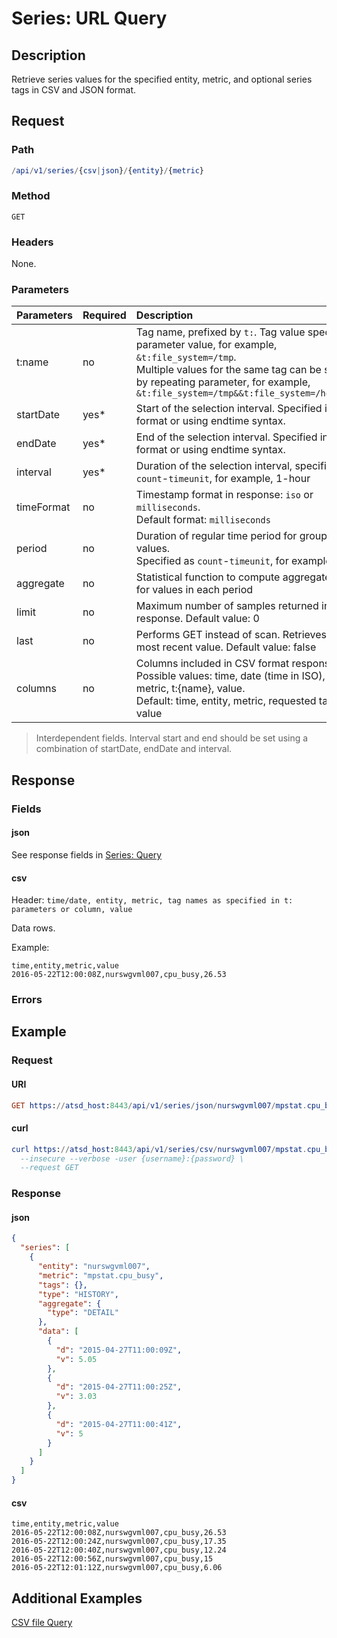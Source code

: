# Series: URL Query

## Description

Retrieve series values for the specified entity, metric, and optional series tags in CSV and JSON format. 

## Request 

### Path

```elm
/api/v1/series/{csv|json}/{entity}/{metric}
```

### Method 

```
GET
```

### Headers

None.

### Parameters 

|**Parameters**|**Required**|**Description**|
|:---|:---|:---|
|t:name|no|Tag name, prefixed by `t:`. Tag value specified as parameter value, for example, `&t:file_system=/tmp`. <br>Multiple values for the same tag can be specified by repeating parameter, for example, `&t:file_system=/tmp&&t:file_system=/home/export`|
|startDate|yes* |Start of the selection interval. Specified in ISO format or using endtime syntax.|
|endDate|yes* |End of the selection interval. Specified in ISO format or using endtime syntax.|
|interval|yes* |Duration of the selection interval, specified as `count`-`timeunit`, for example, 1-hour|
|timeFormat|no|Timestamp format in response: `iso` or `milliseconds`. <br>Default format: `milliseconds`|
|period|no|Duration of regular time period for grouping raw values. <br>Specified as `count`-`timeunit`, for example, 1-hour.|
|aggregate|no|Statistical function to compute aggregated values for values in each period|
|limit|no|Maximum number of samples returned in response. Default value: 0|
|last|no|Performs GET instead of scan. Retrieves only 1 most recent value. Default value: false|
|columns|no|Columns included in CSV format response. <br>Possible values: time, date (time in ISO), entity, metric, t:{name}, value. <br>Default: time, entity, metric, requested tag names, value

> Interdependent fields. Interval start and end should be set using a combination of startDate, endDate and interval.

## Response

### Fields

#### json

See response fields in [Series: Query](query.md#response-fields)

#### csv

Header: `time/date, entity, metric, tag names as specified in t: parameters or column, value`

Data rows.

Example:

```ls
time,entity,metric,value
2016-05-22T12:00:08Z,nurswgvml007,cpu_busy,26.53
```

### Errors

## Example

### Request

#### URI

```elm
GET https://atsd_host:8443/api/v1/series/json/nurswgvml007/mpstat.cpu_busy?startDate=previous_hour&endDate=now&timeFormat=iso
```

#### curl

```elm
curl https://atsd_host:8443/api/v1/series/csv/nurswgvml007/mpstat.cpu_busy?startDate=previous_hour&endDate=now&timeFormat=iso \
  --insecure --verbose -user {username}:{password} \
  --request GET
```

### Response

#### json

```json
{
  "series": [
    {
      "entity": "nurswgvml007",
      "metric": "mpstat.cpu_busy",
      "tags": {},
      "type": "HISTORY",
      "aggregate": {
        "type": "DETAIL"
      },
      "data": [
        {
          "d": "2015-04-27T11:00:09Z",
          "v": 5.05
        },
        {
          "d": "2015-04-27T11:00:25Z",
          "v": 3.03
        },
        {
          "d": "2015-04-27T11:00:41Z",
          "v": 5
        }
      ]
    }
  ]
}
```

#### csv

```ls
time,entity,metric,value
2016-05-22T12:00:08Z,nurswgvml007,cpu_busy,26.53
2016-05-22T12:00:24Z,nurswgvml007,cpu_busy,17.35
2016-05-22T12:00:40Z,nurswgvml007,cpu_busy,12.24
2016-05-22T12:00:56Z,nurswgvml007,cpu_busy,15
2016-05-22T12:01:12Z,nurswgvml007,cpu_busy,6.06
```

## Additional Examples

[CSV file Query](https://github.com/axibase/atsd-docs/blob/master/api/data/examples/series-url-query-csv-format.md)
